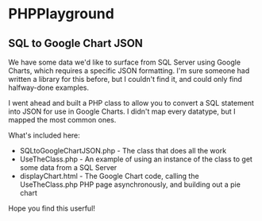 # PHPPlayground
## SQL to Google Chart JSON
We have some data we'd like to surface from SQL Server using Google Charts, which requires a specific JSON formatting. I'm sure someone had written a library for this before, but I couldn't find it, and could only find halfway-done examples.

I went ahead and built a PHP class to allow you to convert a SQL statement into JSON for use in Google Charts. I didn't map every datatype, but I mapped the most common ones.

What's included here:

* SQLtoGoogleChartJSON.php - The class that does all the work
* UseTheClass.php - An example of using an instance of the class to get some data from a SQL Server
* displayChart.html - The Google Chart code, calling the UseTheClass.php PHP page asynchronously, and building out a pie chart

Hope you find this userful!
